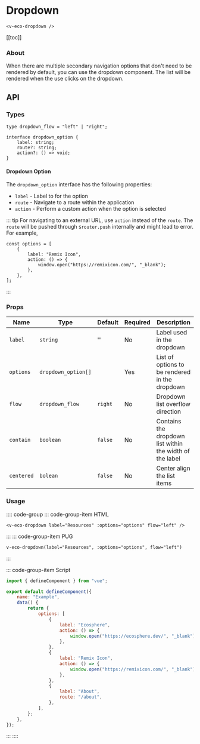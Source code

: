 # Dropdown

```html:no-line-numbers
<v-eco-dropdown />
```

[[toc]]

### About

When there are multiple secondary navigation options that don't need to be rendered by default, you can use the dropdown component. The list will be rendered when the use clicks on the dropdown.

## API

### Types

```ts:no-line-numbers
type dropdown_flow = "left" | "right";

interface dropdown_option {
	label: string;
	route?: string;
	action?: () => void;
}
```

#### Dropdown Option

The `dropdown_option` interface has the following properties:

-   `label` - Label to for the option
-   `route` - Navigate to a route within the application
-   `action` - Perform a custom action when the option is selected

::: tip
For navigating to an external URL, use `action` instead of the `route`. The `route` will be pushed through `$router.push` internally and might lead to error. For example,

```js:no-line-numbers
const options = [
	{
		label: "Remix Icon",
		action: () => {
			window.open("https://remixicon.com/", "_blank");
		},
	},
];
```

:::

### Props

| Name       | Type                | Default | Required | Description                                              |
| ---------- | ------------------- | ------- | -------- | -------------------------------------------------------- |
| `label`    | `string`            | ''      | No       | Label used in the dropdown                               |
| `options`  | `dropdown_option[]` |         | Yes      | List of options to be rendered in the dropdown           |
| `flow`     | `dropdown_flow`     | `right` | No       | Dropdown list overflow direction                         |
| `contain`  | `boolean`           | `false` | No       | Contains the dropdown list within the width of the label |
| `centered` | `bolean`            | `false` | No       | Center align the list items                              |

### Usage

:::: code-group
::: code-group-item HTML

```html:no-line-numbers
<v-eco-dropdown label="Resources" :options="options" flow="left" />
```

:::
::: code-group-item PUG

```pug:no-line-numbers
v-eco-dropdown(label="Resources", :options="options", flow="left")
```

:::

::: code-group-item Script

```js
import { defineComponent } from "vue";

export default defineComponent({
	name: "Example",
	data() {
		return {
			options: [
				{
					label: "Ecosphere",
					action: () => {
						window.open("https://ecosphere.dev/", "_blank");
					},
				},
				{
					label: "Remix Icon",
					action: () => {
						window.open("https://remixicon.com/", "_blank");
					},
				},
				{
					label: "About",
					route: "/about",
				},
			],
		};
	},
});
```

:::
::::
